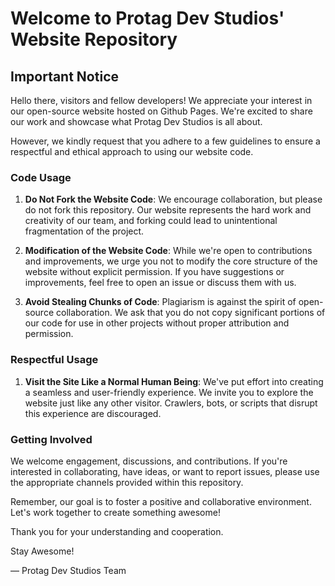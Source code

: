 # Welcome to Protag Dev Studios' Website Repository

## Important Notice

Hello there, visitors and fellow developers! We appreciate your interest in our open-source website hosted on Github Pages. We're excited to share our work and showcase what Protag Dev Studios is all about.

However, we kindly request that you adhere to a few guidelines to ensure a respectful and ethical approach to using our website code.

### Code Usage

1. **Do Not Fork the Website Code**: We encourage collaboration, but please do not fork this repository. Our website represents the hard work and creativity of our team, and forking could lead to unintentional fragmentation of the project.

2. **Modification of the Website Code**: While we're open to contributions and improvements, we urge you not to modify the core structure of the website without explicit permission. If you have suggestions or improvements, feel free to open an issue or discuss them with us.

3. **Avoid Stealing Chunks of Code**: Plagiarism is against the spirit of open-source collaboration. We ask that you do not copy significant portions of our code for use in other projects without proper attribution and permission.

### Respectful Usage

1. **Visit the Site Like a Normal Human Being**: We've put effort into creating a seamless and user-friendly experience. We invite you to explore the website just like any other visitor. Crawlers, bots, or scripts that disrupt this experience are discouraged.

### Getting Involved

We welcome engagement, discussions, and contributions. If you're interested in collaborating, have ideas, or want to report issues, please use the appropriate channels provided within this repository.

Remember, our goal is to foster a positive and collaborative environment. Let's work together to create something awesome!

Thank you for your understanding and cooperation.

Stay Awesome!

— Protag Dev Studios Team
